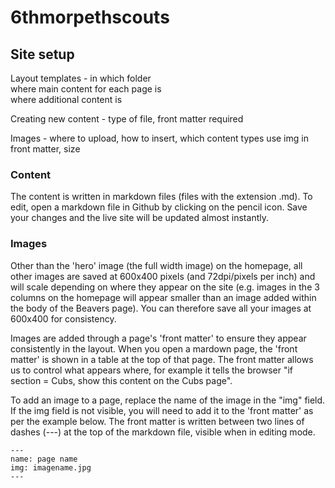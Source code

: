 # 6thmorpethscouts

## Site setup
Layout templates - in which folder\
where main content for each page is\
where additional content is

Creating new content - type of file, front matter required

Images - where to upload, how to insert, which content types use img in front matter, size

### Content 
The content is written in markdown files (files with the extension .md). To edit, open a markdown file in Github by clicking on the pencil icon. Save your changes and the live site will be updated almost instantly.

### Images
Other than the 'hero' image (the full width image) on the homepage, all other images are saved at 600x400 pixels (and 72dpi/pixels per inch) and will scale depending on where they appear on the site (e.g. images in the 3 columns on the homepage will appear smaller than an image added within the body of the Beavers page). You can therefore save all your images at 600x400 for consistency. 

Images are added through a page's 'front matter' to ensure they appear consistently in the layout.
When you open a mardown page, the 'front matter' is shown in a table at the top of that page. The front matter allows us to control what appears where, for example it tells the browser "if section = Cubs, show this content on the Cubs page".

To add an image to a page, replace the name of the image in the "img" field. If the img field is not visible, you will need to add it to the 'front matter' as per the example below.
The front matter is written between two lines of dashes (---) at the top of the markdown file, visible when in editing mode.

```
---
name: page name
img: imagename.jpg
---
```





